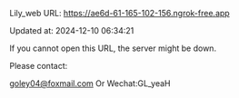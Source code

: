 Lily_web URL: https://ae6d-61-165-102-156.ngrok-free.app

Updated at: 2024-12-10 06:34:21

If you cannot open this URL, the server might be down.

Please contact: 

goley04@foxmail.com Or Wechat:GL_yeaH